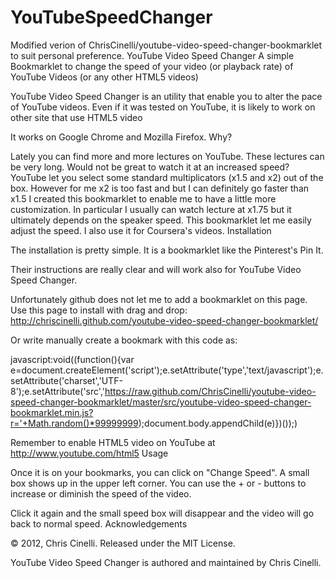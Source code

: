 # YouTubeSpeedChanger
Modified verion of ChrisCinelli/youtube-video-speed-changer-bookmarklet to suit personal preference.
YouTube Video Speed Changer
A simple Bookmarklet to change the speed of your video (or playback rate) of YouTube Videos (or any other HTML5 videos)

YouTube Video Speed Changer is an utility that enable you to alter the pace of YouTube videos. Even if it was tested on YouTube, it is likely to work on other site that use HTML5 video

It works on Google Chrome and Mozilla Firefox.
Why?

Lately you can find more and more lectures on YouTube. These lectures can be very long. Would not be great to watch it at an increased speed? YouTube let you select some standard multiplicators (x1.5 and x2) out of the box. However for me x2 is too fast and but I can definitely go faster than x1.5 I created this bookmarklet to enable me to have a little more customization. In particular I usually can watch lecture at x1.75 but it ultimately depends on the speaker speed. This bookmarklet let me easily adjust the speed. I also use it for Coursera's videos.
Installation

The installation is pretty simple. It is a bookmarklet like the Pinterest's Pin It.

Their instructions are really clear and will work also for YouTube Video Speed Changer.

Unfortunately github does not let me to add a bookmarklet on this page. Use this page to install with drag and drop: http://chriscinelli.github.com/youtube-video-speed-changer-bookmarklet/

Or write manually create a bookmark with this code as:

   javascript:void((function(){var e=document.createElement('script');e.setAttribute('type','text/javascript');e.setAttribute('charset','UTF-8');e.setAttribute('src','https://raw.github.com/ChrisCinelli/youtube-video-speed-changer-bookmarklet/master/src/youtube-video-speed-changer-bookmarklet.min.js?r='+Math.random()*99999999);document.body.appendChild(e)})());)

Remember to enable HTML5 video on YouTube at http://www.youtube.com/html5
Usage

Once it is on your bookmarks, you can click on "Change Speed". A small box shows up in the upper left corner. You can use the + or - buttons to increase or diminish the speed of the video.

Click it again and the small speed box will disappear and the video will go back to normal speed.
Acknowledgements

© 2012, Chris Cinelli. Released under the MIT License.

YouTube Video Speed Changer is authored and maintained by Chris Cinelli.
